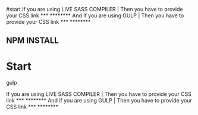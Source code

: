 #start 
If you are using LIVE SASS COMPILER | Then you have to provide your CSS link *** <link rel="stylesheet" href="./sass/style.css" ></link>********
And if you are using GULP | Then you have to provide your CSS link *** <link rel="stylesheet" href="./css/style.css" ></link>********

## NPM INSTALL 
# Start 
gulp 

If you are using LIVE SASS COMPILER | Then you have to provide your CSS link *** <link rel="stylesheet" href="./sass/style.css" ></link>********
And if you are using GULP | Then you have to provide your CSS link *** <link rel="stylesheet" href="./css/style.css" ></link>********

